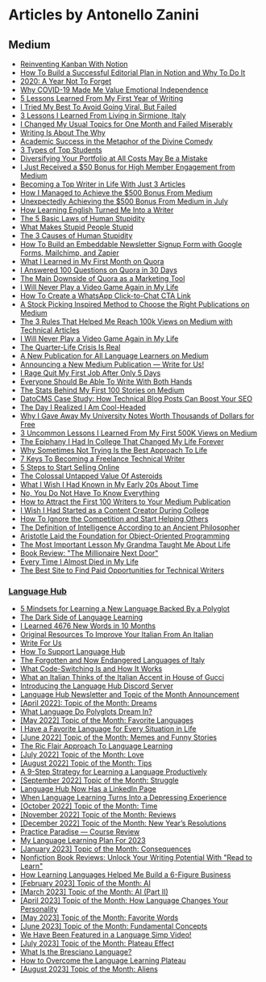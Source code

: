 # Articles by Antonello Zanini
## Medium

-   [Reinventing Kanban With Notion](https://medium.com/better-programming/reinventing-kanban-with-notion-2586bb187638)
-   [How To Build a Successful Editorial Plan in Notion and Why To Do It](https://medium.com/feedium/how-to-build-a-successful-editorial-plan-in-notion-and-why-to-do-it-df6c65feeb3)
-   [2020: A Year Not To Forget](https://medium.com/illumination/2020-a-year-not-to-forget-2a3bc1c75b56)
-   [Why COVID-19 Made Me Value Emotional Independence](https://byrslf.co/why-i-value-emotional-independence-4fea3cdd619b)
-   [5 Lessons Learned From My First Year of Writing](https://medium.com/inspired-writer/5-lessons-learned-from-my-first-year-of-writing-5da99c130aca)
-   [I Tried My Best To Avoid Going Viral, But Failed](https://medium.com/inspired-writer/i-tried-my-best-to-avoid-going-viral-but-failed-af76d4f764d3)
-   [3 Lessons I Learned From Living in Sirmione, Italy](https://medium.com/mind-cafe/3-lessons-i-learned-from-living-in-an-unbelievably-beautiful-place-85f2dd65b2b5)
-   [I Changed My Usual Topics for One Month and Failed Miserably](https://medium.com/inspired-writer/i-changed-my-usual-topics-for-one-month-and-failed-miserably-9ec0f4543c2f)
-   [Writing Is About The Why](https://medium.com/inspired-writer/writing-is-about-the-why-f7a550ae339)
-   [Academic Success in the Metaphor of the Divine Comedy](https://medium.com/age-of-awareness/9-steps-to-academic-success-cb44443e2cc7)
-   [3 Types of Top Students](https://medium.com/age-of-awareness/3-types-of-top-students-8b73d067b41e)
-   [Diversifying Your Portfolio at All Costs May Be a Mistake](https://medium.com/the-investors-handbook/diversifying-your-portfolio-at-all-costs-may-be-a-mistake-61fbe11d1b2a)
-   [I Just Received a $50 Bonus for High Member Engagement from Medium](https://medium.com/illumination/i-just-received-a-50-bonus-for-high-member-engagement-from-medium-30a7f836b6d2)
-   [Becoming a Top Writer in Life With Just 3 Articles](https://medium.com/writers-blokke/becoming-a-top-writer-in-life-with-just-3-articles-8775bc45257)
-   [How I Managed to Achieve the $500 Bonus From Medium](https://medium.com/feedium/how-i-managed-to-achieve-the-500-bonus-from-medium-8e0e63babd66)
-   [Unexpectedly Achieving the $500 Bonus From Medium in July](https://medium.com/writers-blokke/unexpectedly-achieving-the-500-bonus-from-medium-in-july-967bd2da3546)
-   [How Learning English Turned Me Into a Writer](https://medium.com/inspired-writer/how-learning-english-turned-me-into-a-writer-19db8e6933f3)
-   [The 5 Basic Laws of Human Stupidity](https://medium.com/mind-cafe/the-5-basic-laws-of-human-stupidity-513de9dd0bd5)
-   [What Makes Stupid People Stupid](https://medium.com/mind-cafe/what-makes-stupid-people-stupid-522028d6569f)
-   [The 3 Causes of Human Stupidity](https://medium.com/mind-cafe/the-3-causes-of-human-stupidity-1e42578fe27e)
-   [How To Build an Embeddable Newsletter Signup Form with Google Forms, Mailchimp, and Zapier](https://bettermarketing.pub/how-to-build-an-embeddable-newsletter-signup-form-with-google-forms-mailchimp-and-zapier-b9e768d250b6)
-   [What I Learned in My First Month on Quora](https://medium.com/better-marketing/what-i-learned-in-my-first-month-on-quora-1551edd55ce8)
-   [I Answered 100 Questions on Quora in 30 Days](https://medium.com/better-marketing/i-answered-100-questions-on-quora-in-30-days-52705b1a9645)
-   [The Main Downside of Quora as a Marketing Tool](https://bettermarketing.pub/the-main-downside-of-quora-as-a-marketing-tool-fa374cdee071)
-   [I Will Never Play a Video Game Again in My Life](https://byrslf.co/i-will-never-play-a-video-game-again-in-my-life-14ff4257bfd8)
-   [How To Create a WhatsApp Click-to-Chat CTA Link](https://bettermarketing.pub/how-to-create-a-whatsapp-click-to-chat-cta-link-3f56d6e6fb33)
-   [A Stock Picking Inspired Method to Choose the Right Publications on Medium](https://medium.com/illumination/a-complete-guide-on-how-to-choose-the-right-publications-a1a9a93507fb)
-   [The 3 Rules That Helped Me Reach 100k Views on Medium with Technical Articles](https://levelup.gitconnected.com/the-3-rules-that-helped-me-reach-100k-views-on-medium-with-technical-articles-f43807b030cf)
-   [I Will Never Play a Video Game Again in My Life](https://byrslf.co/i-will-never-play-a-video-game-again-in-my-life-14ff4257bfd8)
-   [The Quarter-Life Crisis Is Real](https://medium.com/mind-cafe/the-quarter-life-crisis-is-real-b0f835ce066c)
-   [A New Publication for All Language Learners on Medium](https://medium.com/illumination/a-new-publication-for-all-language-learners-on-medium-e99de3fbe240)
-   [Announcing a New Medium Publication — Write for Us!](https://medium.com/feedium/announcing-a-new-medium-publication-write-for-us-a3e22ce6c33b)
-   [I Rage Quit My First Job After Only 5 Days](https://medium.com/illumination/i-rage-quit-my-first-job-after-only-5-days-d3213c60f94c)
-   [Everyone Should Be Able To Write With Both Hands](https://medium.com/inspired-writer/everyone-should-be-able-to-write-with-both-hands-9f9a1bf8b202)
-   [The Stats Behind My First 100 Stories on Medium](https://medium.com/feedium/the-stats-behind-my-first-100-stories-on-medium-66f949f69f84)
-   [DatoCMS Case Study: How Technical Blog Posts Can Boost Your SEO](https://medium.com/feedium/datocms-case-study-how-technical-blog-posts-can-boost-your-seo-93ed30d36b0d)
-   [The Day I Realized I Am Cool-Headed](https://byrslf.co/the-day-i-realized-i-am-cold-blooded-44b73c5f89b2)
-   [Why I Gave Away My University Notes Worth Thousands of Dollars for Free](https://byrslf.co/why-i-gave-away-my-university-notes-worth-thousands-of-dollars-for-free-d715997c631c)
-   [3 Uncommon Lessons I Learned From My First 500K Views on Medium](https://medium.com/feedium/3-uncommon-lessons-i-learned-from-my-first-500k-views-on-medium-64a673e72f91)
-   [The Epiphany I Had In College That Changed My Life Forever](https://byrslf.co/the-epiphany-i-had-in-college-that-changed-my-life-forever-fc544fa3b91c)
-   [Why Sometimes Not Trying Is the Best Approach To Life](https://betterhumans.pub/why-sometimes-not-trying-is-the-best-approach-to-life-92d3e1dffa3c)
-   [7 Keys To Becoming a Freelance Technical Writer](https://levelup.gitconnected.com/7-keys-to-becoming-a-freelance-technical-writer-6edd7f40f958)
-   [5 Steps to Start Selling Online](https://medium.com/illumination/5-steps-to-start-selling-online-413539bcb1ba)
-   [The Colossal Untapped Value Of Asteroids](https://medium.com/predict/the-colossal-untapped-value-of-asteroids-d1a59ef41014)
-   [What I Wish I Had Known in My Early 20s About Time](https://byrslf.co/what-i-wish-i-had-known-in-my-early-20s-about-time-f586ed04067e)
-   [No, You Do Not Have To Know Everything](https://betterhumans.pub/no-you-do-not-have-to-know-everything-c04098a3d51c)
-   [How to Attract the First 100 Writers to Your Medium Publication](https://medium.com/feedium/how-to-attract-the-first-100-writers-to-your-medium-publication-1fa191264885)
-   [I Wish I Had Started as a Content Creator During College](https://byrslf.co/i-wish-i-had-started-as-a-content-creator-during-college-50922f2ee1)
-   [How To Ignore the Competition and Start Helping Others](https://byrslf.co/how-to-ignore-the-competition-and-start-helping-others-e3bd70bcd884)
-   [The Definition of Intelligence According to an Ancient Philosopher](https://medium.com/mind-cafe/the-definition-of-intelligence-according-to-an-ancient-philosopher-59544ba35cef)
-   [Aristotle Laid the Foundation for Object-Oriented Programming](https://levelup.gitconnected.com/aristotle-laid-the-foundation-for-object-oriented-programming-c8ce840e8380)
-   [The Most Important Lesson My Grandma Taught Me About Life](https://medium.com/mind-cafe/the-most-important-lesson-my-grandma-taught-me-about-life-a5294e479428)
-   [Book Review: "The Millionaire Next Door"](https://medium.com/non-fiction-book-reviews/book-review-the-millionaire-next-door-a46c5f145abb)
-   [Every Time I Almost Died in My Life](https://byrslf.co/every-time-i-almost-died-in-my-life-dcaedb2d9023)
-   [The Best Site to Find Paid Opportunities for Technical Writers](https://javascript.plainenglish.io/the-best-site-to-find-paid-opportunities-for-technical-writers-1521b3049b52)

### [Language Hub](https://medium.com/language-hub)
-   [5 Mindsets for Learning a New Language Backed By a Polyglot](https://medium.com/language-lab/5-mindsets-for-learning-a-new-language-backed-by-a-polyglot-6c24196de6a5)
-   [The Dark Side of Language Learning](https://medium.com/language-lab/the-dark-side-of-language-learning-aeb226949124)
-   [I Learned 4676 New Words in 10 Months](https://medium.com/language-lab/i-learned-4676-new-words-in-10-months-9787aed45975)
-   [Original Resources To Improve Your Italian From An Italian](https://medium.com/language-lab/original-resources-to-improve-your-italian-from-an-italian-ecc6e971ad92)
-   [Write For Us](https://medium.com/language-hub/write-for-us-893140e5ab6f)
-   [How To Support Language Hub](https://medium.com/language-hub/how-to-support-language-hub-dbef01de50be)
-   [The Forgotten and Now Endangered Languages of Italy](https://medium.com/language-hub/the-forgotten-and-now-endangered-languages-of-italy-24cec12adc4)
-   [What Code-Switching Is and How It Works](https://antozanini.medium.com/start-here-5c7a7fa2bc45)
-   [What an Italian Thinks of the Italian Accent in House of Gucci](https://medium.com/language-hub/what-an-italian-thinks-of-the-italian-accent-in-house-of-gucci-7cd380c07edf)
-   [Introducing the Language Hub Discord Server](https://medium.com/language-hub/introducing-the-language-hub-discord-server-232c2ecc734)
-   [Language Hub Newsletter and Topic of the Month Announcement](https://medium.com/language-hub/language-hub-newsletter-and-topic-of-the-month-announcement-54495f18dc2c)
-   [[April 2022]: Topic of the Month: Dreams](https://medium.com/language-hub/april-2022-topic-of-the-month-dreams-f9b4407db345)
-   [What Language Do Polyglots Dream In?](https://medium.com/language-hub/what-language-do-polyglots-dream-in-7190517afff)
-   [[May 2022] Topic of the Month: Favorite Languages](https://medium.com/language-hub/may-2022-topic-of-the-month-favorite-languages-fe1470361bfb)
-   [I Have a Favorite Language for Every Situation in Life](https://medium.com/language-hub/i-have-a-favorite-language-for-every-situation-in-life-fee63fac6414)
-   [[June 2022] Topic of the Month: Memes and Funny Stories](https://medium.com/language-hub/june-2022-topic-of-the-month-memes-and-funny-stories-149752f0efa3)
-   [The Ric Flair Approach To Language Learning](https://medium.com/language-hub/the-ric-flair-approach-to-language-learning-a356fe85e971)
-   [[July 2022] Topic of the Month: Love](https://medium.com/language-hub/july-2022-topic-of-the-month-love-1292600ccf9c)
-   [[August 2022] Topic of the Month: Tips](https://medium.com/language-hub/august-2022-topic-of-the-month-tips-2944b94fc349)
-   [A 9-Step Strategy for Learning a Language Productively](https://medium.com/language-hub/a-9-step-strategy-for-learning-a-language-productively-654a8f93827f)
-   [[September 2022] Topic of the Month: Struggle](https://medium.com/language-hub/september-2022-topic-of-the-month-struggle-51f3dacf89a6)
-   [Language Hub Now Has a LinkedIn Page](https://medium.com/language-hub/language-hub-now-has-a-linkedin-page-726d7a6b2c36)
-   [When Language Learning Turns Into a Depressing Experience](https://medium.com/language-hub/when-language-learning-turns-into-a-depressing-experience-79cbf13bb212)
-   [[October 2022] Topic of the Month: Time](https://medium.com/language-hub/october-2022-topic-of-the-month-time-9bbe4cb92a3b)
-   [[November 2022] Topic of the Month: Reviews](https://medium.com/language-hub/november-2022-topic-of-the-month-reviews-9ad38627ce25)
-   [[December 2022] Topic of the Month: New Year’s Resolutions](https://medium.com/language-hub/december-2022-topic-of-the-month-new-years-resolutions-dc469d5e4f8a)
-   [Practice Paradise — Course Review](https://medium.com/language-hub/practice-paradise-course-review-cc6f2dfbfe71)
-   [My Language Learning Plan For 2023](https://medium.com/language-hub/my-language-learning-plan-for-2023-1f09a674be47)
-   [[January 2023] Topic of the Month: Consequences](https://medium.com/language-hub/january-2023-topic-of-the-month-consequences-a3f360ad0271)
-   [Nonfiction Book Reviews: Unlock Your Writing Potential With "Read to Learn"](https://antozanini.medium.com/nonfiction-book-reviews-unlock-your-writing-potential-with-read-to-learn-85f8c3461350)
-   [How Learning Languages Helped Me Build a 6-Figure Business](https://medium.com/language-hub/how-learning-languages-helped-me-build-a-6-figure-business-f110929af7a8)
-   [[February 2023] Topic of the Month: AI](https://medium.com/language-hub/february-2023-topic-of-the-month-ai-4dab77113dae)
-   [[March 2023] Topic of the Month: AI (Part II)](https://medium.com/language-hub/march-2023-topic-of-the-month-ai-part-ii-4e4cb9bc7f21)
-   [[April 2023] Topic of the Month: How Language Changes Your Personality](https://medium.com/language-hub/april-2023-topic-of-the-month-how-language-changes-your-personality-34fb58034b9d)
-   [[May 2023] Topic of the Month: Favorite Words](https://medium.com/language-hub/may-2023-topic-of-the-month-favorite-words-ef279ace6b4b)
-   [[June 2023] Topic of the Month: Fundamental Concepts](https://medium.com/language-hub/june-2023-topic-of-the-month-fundamental-concepts-7c28705dd1a7)
-   [We Have Been Featured in a Language Simp Video!](https://medium.com/language-hub/we-have-been-featured-in-a-language-simp-video-def183572c83)
-   [[July 2023] Topic of the Month: Plateau Effect](https://medium.com/language-hub/july-2023-topic-of-the-month-plateau-effect-7bafab8f9f19)
-   [What Is the Bresciano Language?](https://medium.com/language-hub/what-is-the-bresciano-language-63726cba5784)
-   [How to Overcome the Language Learning Plateau](https://medium.com/language-hub/how-to-overcome-the-language-learning-plateau-74555fe7fae3)
-   [[August 2023] Topic of the Month: Aliens](https://medium.com/language-hub/august-2023-topic-of-the-month-aliens-858acb452546)
